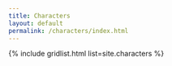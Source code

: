 ```yaml
---
title: Characters
layout: default
permalink: /characters/index.html
---
```


{% include gridlist.html list=site.characters %}

